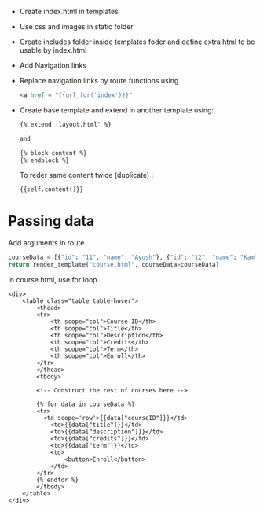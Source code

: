 - Create index.html in templates
- Use css and images in static folder
- Create includes folder inside templates foder and define extra html to be usable by index.html
- Add Navigation links
- Replace navigation links by route functions using 
  ```html
  <a href = "{{url_for('index')}}"
  ```
- Create base template and extend in another template using:

  ```html
  {% extend 'layout.html' %}

  and

  {% block content %}
  {% endblock %}
  ```
  To reder same content twice (duplicate) :
  ```html
  {{self.content()}}
  ```
# Passing data

Add arguments in route
```python
courseData = [{"id": "11", "name": "Ayush"}, {"id": "12", "name": "Kamlesh"}]
return render_template("course.html", courseData=courseData)
``````

In course.html, use for loop

```
<div>
    <table class="table table-hover">
        <thead>
        <tr>
            <th scope="col">Course ID</th>
            <th scope="col">Title</th>
            <th scope="col">Description</th>
            <th scope="col">Credits</th>
            <th scope="col">Term</th>
            <th scope="col">Enroll</th>
        </tr>
        </thead>
        <tbody>

        <!-- Construct the rest of courses here -->
        
        {% for data in courseData %}
        <tr>
          <td scope='row'>{{data["courseID"]}}</td>
            <td>{{data["title"]}}</td>
            <td>{{data["description"]}}</td>
            <td>{{data["credits"]}}</td>
            <td>{{data["term"]}}</td>
            <td>
                <button>Enroll</button>
            </td>
        </tr>
        {% endfor %}
        </tbody>
    </table>
</div>
```
